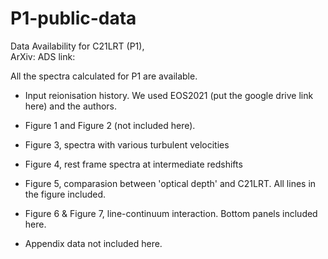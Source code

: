 # P1-public-data

Data Availability for C21LRT (P1),  
ArXiv: 
ADS link:

All the spectra calculated for P1 are available.

- Input reionisation history. We used EOS2021 (put the google drive link here) and the authors.

- Figure 1 and Figure 2 (not included here). 
- Figure 3, spectra with various turbulent velocities
- Figure 4, rest frame spectra at intermediate redshifts
- Figure 5, comparasion between 'optical depth' and C21LRT. All lines in the figure included.
- Figure 6 & Figure 7, line-continuum interaction. Bottom panels included here.
- Appendix data not included here.
